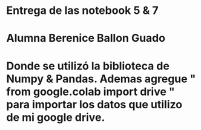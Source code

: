 # Entrega de las notebook 5 & 7 
# Alumna Berenice Ballon Guado
# Donde se utilizó la biblioteca de Numpy & Pandas. Ademas agregue " from  google.colab import drive " para importar los datos que utilizo de mi google drive.

